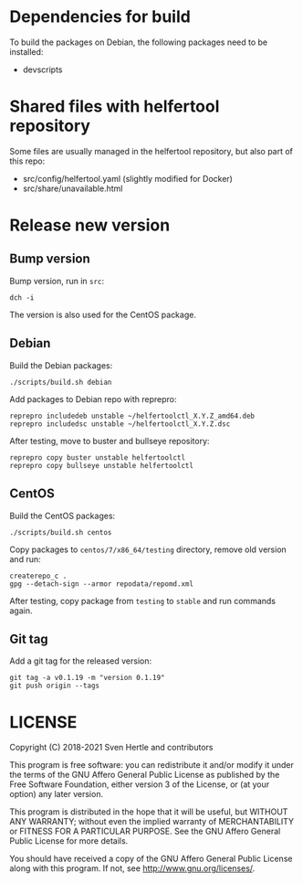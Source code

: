 # Dependencies for build

To build the packages on Debian, the following packages need to be installed:

 * devscripts

# Shared files with helfertool repository

Some files are usually managed in the helfertool repository, but also part of this repo:

* src/config/helfertool.yaml (slightly modified for Docker)
* src/share/unavailable.html

# Release new version

## Bump version

Bump version, run in `src`:

```
dch -i
```

The version is also used for the CentOS package.

## Debian

Build the Debian packages:

```
./scripts/build.sh debian
```

Add packages to Debian repo with reprepro:

```
reprepro includedeb unstable ~/helfertoolctl_X.Y.Z_amd64.deb
reprepro includedsc unstable ~/helfertoolctl_X.Y.Z.dsc
```

After testing, move to buster and bullseye repository:

```
reprepro copy buster unstable helfertoolctl
reprepro copy bullseye unstable helfertoolctl
```

## CentOS

Build the CentOS packages:

```
./scripts/build.sh centos
```

Copy packages to `centos/7/x86_64/testing` directory, remove old version and run:

```
createrepo_c .
gpg --detach-sign --armor repodata/repomd.xml
```

After testing, copy package from `testing` to `stable` and run commands again.

## Git tag

Add a git tag for the released version:

    git tag -a v0.1.19 -m "version 0.1.19"
    git push origin --tags

# LICENSE

Copyright (C) 2018-2021  Sven Hertle and contributors

This program is free software: you can redistribute it and/or modify
it under the terms of the GNU Affero General Public License as
published by the Free Software Foundation, either version 3 of the
License, or (at your option) any later version.

This program is distributed in the hope that it will be useful,
but WITHOUT ANY WARRANTY; without even the implied warranty of
MERCHANTABILITY or FITNESS FOR A PARTICULAR PURPOSE.  See the
GNU Affero General Public License for more details.

You should have received a copy of the GNU Affero General Public License
along with this program.  If not, see <http://www.gnu.org/licenses/>.
